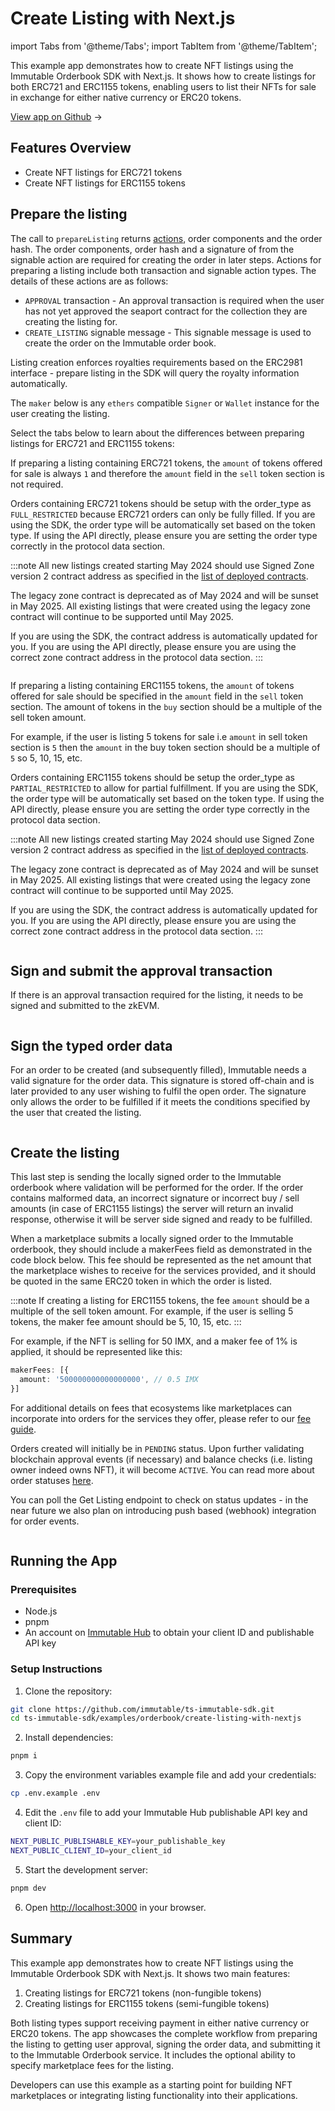 <div class="display-none">

# Create Listing with Next.js

</div>

import Tabs from '@theme/Tabs';
import TabItem from '@theme/TabItem';

This example app demonstrates how to create NFT listings using the Immutable Orderbook SDK with Next.js. It shows how to create listings for both ERC721 and ERC1155 tokens, enabling users to list their NFTs for sale in exchange for either native currency or ERC20 tokens.

<div class="button-component">

[View app on Github](https://github.com/immutable/ts-immutable-sdk/tree/main/examples/orderbook/create-listing-with-nextjs) <span class="button-component-arrow">→</span>

</div>

## Features Overview

- Create NFT listings for ERC721 tokens
- Create NFT listings for ERC1155 tokens

## Prepare the listing

The call to `prepareListing` returns [actions](/products/zkEVM/orderbook/actions), order components and the order hash. The order components, order hash and a signature of from the signable action are required for creating the order in later steps. Actions for preparing a listing include both transaction and signable action types. The details of these actions are as follows:
 - `APPROVAL` transaction - An approval transaction is required when the user has not yet approved the seaport contract for the collection they are creating the listing for.
 - `CREATE_LISTING` signable message - This signable message is used to create the order on the Immutable order book.

Listing creation enforces royalties requirements based on the ERC2981 interface - prepare listing in the SDK will query the royalty information automatically.

The `maker` below is any `ethers` compatible `Signer` or `Wallet` instance for the user creating the listing.

<FeeQTYUnits />

Select the tabs below to learn about the differences between preparing listings for ERC721 and ERC1155 tokens:
<Tabs>
<TabItem value="erc721_listing" label="ERC721 listing creation">

If preparing a listing containing ERC721 tokens, the `amount` of tokens offered for sale is always `1` and therefore the `amount` field in the `sell` token section is not required.

Orders containing ERC721 tokens should be setup with the order_type as `FULL_RESTRICTED` because ERC721 orders can only be fully filled. If you are using the SDK, the order type will be automatically set based on the token type.
If using the API directly, please ensure you are setting the order type correctly in the protocol data section.

:::note
All new listings created starting May 2024 should use Signed Zone version 2 contract address as specified in the [list of deployed contracts](https://github.com/immutable/contracts/blob/main/contract_address.json).

The legacy zone contract is deprecated as of May 2024 and will be sunset in May 2025. All existing listings that were created using the legacy zone contract will continue to be supported until May 2025.

If you are using the SDK, the contract address is automatically updated for you. If you are using the API directly, please ensure you are using the correct zone contract address in the protocol data section.
:::

```tsx reference=examples/orderbook/create-listing-with-nextjs/src/app/create-listing-with-erc721/page.tsx#prepare-erc721-listing title="Prepare ERC721 Listing"
```

</TabItem>

<TabItem value="erc1155_listing" label="ERC1155 listing creation">

If preparing a listing containing ERC1155 tokens, the `amount` of tokens offered for sale should be specified in the `amount` field in the `sell` token section. The amount of tokens in the `buy` section should be a multiple of the sell token amount.

For example, if the user is listing 5 tokens for sale i.e `amount` in sell token section is `5` then the `amount` in the buy token section should be a multiple of `5` so 5, 10, 15, etc.

Orders containing ERC1155 tokens should be setup the order_type as `PARTIAL_RESTRICTED` to allow for partial fulfillment. If you are using the SDK, the order type will be automatically set based on the token type.
If using the API directly, please ensure you are setting the order type correctly in the protocol data section.

:::note
All new listings created starting May 2024 should use Signed Zone version 2 contract address as specified in the [list of deployed contracts](https://github.com/immutable/contracts/blob/main/contract_address.json).

The legacy zone contract is deprecated as of May 2024 and will be sunset in May 2025. All existing listings that were created using the legacy zone contract will continue to be supported until May 2025.

If you are using the SDK, the contract address is automatically updated for you. If you are using the API directly, please ensure you are using the correct zone contract address in the protocol data section.
:::

```tsx reference=examples/orderbook/create-listing-with-nextjs/src/app/create-listing-with-erc1155/page.tsx#prepare-erc1155-listing title="Prepare ERC1155 Listing"
```

</TabItem>
</Tabs>

## Sign and submit the approval transaction

If there is an approval transaction required for the listing, it needs to be signed and submitted to the zkEVM.

```tsx reference=examples/orderbook/create-listing-with-nextjs/src/app/utils/listing.ts#sign-and-submit-approval title="Sign and submit approval"
```

## Sign the typed order data

For an order to be created (and subsequently filled), Immutable needs a valid signature for the order data. This signature is stored off-chain and is later provided to any user wishing to fulfil the open order. The signature only allows the order to be fulfilled if it meets the conditions specified by the user that created the listing.

```tsx reference=examples/orderbook/create-listing-with-nextjs/src/app/utils/listing.ts#sign-listing title="Sign listing"
```

## Create the listing

This last step is sending the locally signed order to the Immutable orderbook where validation will be performed for the order.
If the order contains malformed data, an incorrect signature or incorrect buy / sell amounts (in case of ERC1155 listings) the server will return an invalid response,
otherwise it will be server side signed and ready to be fulfilled.

When a marketplace submits a locally signed order to the Immutable orderbook, they should include a makerFees field as demonstrated in the code block below. This fee should be represented as the net amount that the marketplace wishes to receive for the services provided, and it should be quoted in the same ERC20 token in which the order is listed.

:::note
If creating a listing for ERC1155 tokens, the fee `amount` should be a multiple of the sell token amount.
For example, if the user is selling 5 tokens, the maker fee amount should be 5, 10, 15, etc.
:::

For example, if the NFT is selling for 50 IMX, and a maker fee of 1% is applied, it should be represented like this:

<FeeQTYUnits />

```ts
makerFees: [{
  amount: '500000000000000000', // 0.5 IMX
}]
```

For additional details on fees that ecosystems like marketplaces can incorporate into orders for the services they offer, please refer to our [fee guide](/products/zkEVM/orderbook/fees).

Orders created will initially be in `PENDING` status. Upon further validating blockchain approval events (if necessary) and balance checks (i.e. listing owner indeed owns NFT),
it will become `ACTIVE`. You can read more about order statuses [here](/products/zkEVM/orderbook/statuses).

<ListAdmonition label="Note" type="tip" title="Status polling">
  You can poll the Get Listing endpoint to check on status updates - in the near
  future we also plan on introducing push based (webhook) integration for order
  events.
</ListAdmonition>

```tsx reference=examples/orderbook/create-listing-with-nextjs/src/app/utils/listing.ts#create-listing title="Create Listing"
```

## Running the App

### Prerequisites

- Node.js
- pnpm
- An account on [Immutable Hub](https://hub.immutable.com/) to obtain your client ID and publishable API key

### Setup Instructions

1. Clone the repository:

```bash
git clone https://github.com/immutable/ts-immutable-sdk.git
cd ts-immutable-sdk/examples/orderbook/create-listing-with-nextjs
```

2. Install dependencies:

```bash
pnpm i
```

3. Copy the environment variables example file and add your credentials:

```bash
cp .env.example .env
```

4. Edit the `.env` file to add your Immutable Hub publishable API key and client ID:

```bash
NEXT_PUBLIC_PUBLISHABLE_KEY=your_publishable_key
NEXT_PUBLIC_CLIENT_ID=your_client_id
```

5. Start the development server:

```bash
pnpm dev
```

6. Open [http://localhost:3000](http://localhost:3000) in your browser.

## Summary

This example app demonstrates how to create NFT listings using the Immutable Orderbook SDK with Next.js. It shows two main features:

1. Creating listings for ERC721 tokens (non-fungible tokens)
2. Creating listings for ERC1155 tokens (semi-fungible tokens)

Both listing types support receiving payment in either native currency or ERC20 tokens. The app showcases the complete workflow from preparing the listing to getting user approval, signing the order data, and submitting it to the Immutable Orderbook service. It includes the optional ability to specify marketplace fees for the listing.

Developers can use this example as a starting point for building NFT marketplaces or integrating listing functionality into their applications. 